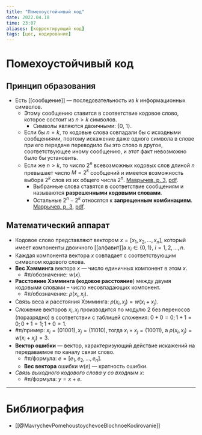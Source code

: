 ```yaml
---
title: "Помехоустойчивый код"
date: 2022.04.18
time: 23:07
aliases: [корректирующий код]
tags: [цос, кодирование]
---
```


# Помехоустойчивый код

## Принцип образования

- Есть [[сообщение]] — последовательность из $k$ информационных символов.
	- Этому сообщению ставится в соответствие кодовое слово, которое состоит из $n>k$ символов.
		- Символы являются двоичными: {0, 1}.
	- Если бы $n=k$, то кодовые слова совпадали бы с исходными сообщениями, поэтому искажение даже одного символа в слове при его передаче переводило бы это слово в другое, соответствующее иному сообщению, и этот факт невозможно было бы установить.
	- Если же $n>k$, то число $2^{n}$ всевозможных кодовых слов длиной $n$ превышает число $M=2^k$ сообщений и имеется возможность выбора $2^k$ слов из их общего числа $2^n$. [Маврычев, p. 3](zotero://select/library/items/UDI2PI2I), [pdf](zotero://open-pdf/library/items/FZNKWKVR?page=3&annotation=SKQS8L3C).
		- Выбранные слова ставятся в соответствие сообщениям и называются **разрешенными кодовыми словами**.
		- Остальные $2^n-2^k$ относятся к **запрещенным комбинациям**. [Маврычев, p. 3](zotero://select/library/items/UDI2PI2I), [pdf](zotero://open-pdf/library/items/FZNKWKVR?page=3&annotation=3TN3L57T).

## Математический аппарат

- Кодовое слово представляют вектором $x=[x_{1}, x_{2}, ..., x_{n}]$, который имеет компоненты двоичного [[алфавит]]а $x_i \in \{0, 1\}$, $i=1, 2,..., n$.
- Каждая компонента вектора $x$ совпадает с соответствующим символом кодового слова.
- **Вес Хэмминга** вектора $x$ — число единичных компонент в этом $x$.
	- #π/обозначение: $w(x)$.
- **Расстояние Хэмминга (кодовое расстояние**) между двумя кодовыми словами – число несовпадающих компонент.
	- #π/обозначение: $\rho(x_{i}, x_{j})$.
- Связь веса и расстояния Хэмминга: $\rho(x_{i}, x_{j})=w(x_{i}+x_{j})$.
- Сложение векторов $x_{i},x_{j}$ производится по модулю 2 без переносов (поразрядно) в соответствии с таблицей сложения: $0+0=0; 1+1=0; 0+1=1; 1+0=1$.
- #π/пример: $x_i=(01001), x_j=(11010)$, тогда $x_i+x_j=(10011)$, а $\rho(x_{i}, x_{j})=w(x_{i}+x_{j})=3$.
- **Вектор ошибки** — вектор, характеризующий действие искажений на передаваемое по каналу связи слово.
	- #π/формула: $e=[e_{1},e_{2},\dots,e_{n}]$.
	- **Вес вектора** ошибки $w(e)$ — кратность ошибки.
- *Связь выходного кодового слова $y$ со входным $x$*:
	- #π/формула: $y=x+e$.

---

# Библиография

- [[@MavrychevPomehoustoychevoeBlochnoeKodirovanie]]